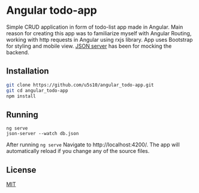 # Angular todo-app
Simple CRUD application in form of todo-list app made in Angular. Main reason for creating this app was to familiarize myself with Angular Routing, working with http requests in Angular using rxjs library. App uses Bootstrap for styling and mobile view. [JSON server](https://www.npmjs.com/package/json-server) has been for mocking the backend.

## Installation

```bash
git clone https://github.com/u5s10/angular_todo-app.git
git cd angular_todo-app
npm install
```

## Running

```npm
ng serve
json-server --watch db.json
```
After running `ng serve` Navigate to http://localhost:4200/. The app will automatically reload if you change any of the source files.


## License
[MIT](https://choosealicense.com/licenses/mit/)
